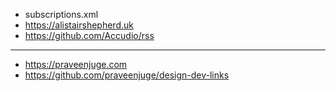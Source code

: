 - subscriptions.xml
- https://alistairshepherd.uk
- https://github.com/Accudio/rss
---

- https://praveenjuge.com
- https://github.com/praveenjuge/design-dev-links
